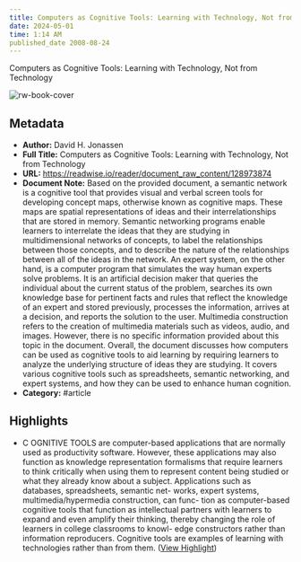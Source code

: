 ```yaml
---
title: Computers as Cognitive Tools: Learning with Technology, Not from Technology
date: 2024-05-01
time: 1:14 AM
published_date 2008-08-24
---
```

Computers as Cognitive Tools: Learning with Technology, Not from Technology

![rw-book-cover](https://readwise-assets.s3.amazonaws.com/static/images/article0.00998d930354.png)

## Metadata
- **Author:** David H. Jonassen
- **Full Title:** Computers as Cognitive Tools: Learning with Technology, Not from Technology
- **URL:** https://readwise.io/reader/document_raw_content/128973874
- **Document Note:** Based on the provided document, a semantic network is a cognitive tool that provides visual and verbal screen tools for developing concept maps, otherwise known as cognitive maps. These maps are spatial representations of ideas and their interrelationships that are stored in memory. Semantic networking programs enable learners to interrelate the ideas that they are studying in multidimensional networks of concepts, to label the relationships between those concepts, and to describe the nature of the relationships between all of the ideas in the network.
  An expert system, on the other hand, is a computer program that simulates the way human experts solve problems. It is an artificial decision maker that queries the individual about the current status of the problem, searches its own knowledge base for pertinent facts and rules that reflect the knowledge of an expert and stored previously, processes the information, arrives at a decision, and reports the solution to the user.
  Multimedia construction refers to the creation of multimedia materials such as videos, audio, and images. However, there is no specific information provided about this topic in the document. 
  Overall, the document discusses how computers can be used as cognitive tools to aid learning by requiring learners to analyze the underlying structure of ideas they are studying. It covers various cognitive tools such as spreadsheets, semantic networking, and expert systems, and how they can be used to enhance human cognition.
- **Category:** #article

## Highlights
- C OGNITIVE TOOLS are computer-based applications that are normally used as productivity software. However, these applications may also function as knowledge representation formalisms that require learners to think critically when using them to represent content being studied or what they already know about a subject. Applications such as databases, spreadsheets, semantic net- works, expert systems, multimedia/hypermedia construction, can func- tion as computer-based cognitive tools that function as intellectual partners with learners to expand and even amplify their thinking, thereby changing the role of learners in college classrooms to knowl- edge constructors rather than information reproducers. Cognitive tools are examples of learning with technologies rather than from them. ([View Highlight](https://read.readwise.io/read/01hkrj3vtv8tmm52ftgnnwkttp))
